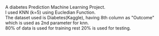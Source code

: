 A diabetes Prediction Machine Learning Project. </br>
I used KNN (k=5) using Eucledian Function.</br>
The dataset used is Diabetes(Kaggle), having 8th column as "Outcome" which is used as 2nd parameter for knn.</br>
80% of data is used for training rest 20% is used for testing.</br>
